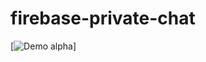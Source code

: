 # firebase-private-chat
[![Demo alpha](https://www.youtube.com/watch?v=NvrKkBluCdY&feature=youtu.be)]
